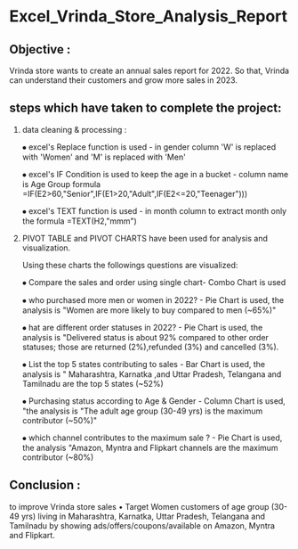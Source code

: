 # Excel_Vrinda_Store_Analysis_Report
## Objective : 
Vrinda store wants to create an annual sales report for 2022. So that, Vrinda can understand their customers and grow more sales in 2023.

## steps which have taken to complete the project:

1) data cleaning & processing :

    ⦁	 excel's Replace function is used - in gender column 'W' is replaced with 'Women' and 'M' is replaced with 'Men'

    ⦁	 excel's IF Condition is used to keep the age in a bucket - column name is Age Group formula =IF(E2>60,"Senior",IF(E1>20,"Adult",IF(E2<=20,"Teenager")))

    ⦁	 excel's TEXT function is used - in month column to extract month only the formula =TEXT(H2,"mmm")

2)   PIVOT TABLE and PIVOT CHARTS have been used for analysis and visualization.

     Using these charts the followings questions are visualized:

     ⦁ Compare the sales and order using single chart- Combo Chart is used 

     ⦁ who purchased more men or women in 2022? - Pie Chart is used, the analysis is "Women are more likely to buy compared to men (~65%)"

     ⦁ hat are different order statuses in 2022? - Pie Chart is used, the analysis is "Delivered status is about 92% compared to other order statuses; those are returned (2%),refunded            (3%) and cancelled (3%).

     ⦁ List the top 5 states contributing to sales - Bar Chart is used, the analysis is " Maharashtra, Karnatka ,and Uttar Pradesh, Telangana and Tamilnadu are the top 5 states (~52%)

     ⦁ Purchasing status according to Age & Gender - Column Chart is used, "the analysis is "The adult age group (30-49 yrs) is the maximum contributor (~50%)"

     ⦁ which channel contributes to the maximum sale ? - Pie Chart is used, the analysis "Amazon, Myntra and Flipkart channels are the maximum contributor (~80%)


## Conclusion :  
to improve Vrinda store sales
   • Target Women customers of age group (30-49 yrs) living in Maharashtra, Karnatka, Uttar Pradesh, Telangana and Tamilnadu by showing ads/offers/coupons/available on Amazon, Myntra and      Flipkart.





